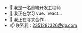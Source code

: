 - 👀 我是一名前端开发工程师
- 🌱 我正在学习 vue、react...
- 💞️ 我正在寻求合作...
- 📫 联系我：2351282326@qq.com

<!---
w-bo/w-bo is a ✨ special ✨ repository because its `README.md` (this file) appears on your GitHub profile.
You can click the Preview link to take a look at your changes.
--->
